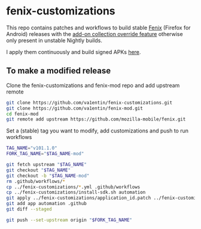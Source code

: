 # fenix-customizations

This repo contains patches and workflows to build stable [Fenix](https://github.com/mozilla-mobile/fenix/) (Firefox for Android) releases with the [add-on collection override feature](https://blog.mozilla.org/addons/2020/09/29/expanded-extension-support-in-firefox-for-android-nightly/) otherwise only present in unstable Nightly builds.

I apply them continuously and build signed APKs [here](https://github.com/va1entin/fenix-mod).

## To make a modified release

Clone the fenix-customizations and fenix-mod repo and add upstream remote

```bash
git clone https://github.com/va1entin/fenix-customizations.git
git clone https://github.com/va1entin/fenix-mod.git
cd fenix-mod
git remote add upstream https://github.com/mozilla-mobile/fenix.git
```

Set a (stable) tag you want to modify, add customizations and push to run workflows

```bash
TAG_NAME="v101.1.0"
FORK_TAG_NAME="$TAG_NAME-mod"

git fetch upstream "$TAG_NAME"
git checkout "$TAG_NAME"
git checkout -b "$TAG_NAME-mod"
rm .github/workflows/*
cp ../fenix-customizations/*.yml .github/workflows
cp ../fenix-customizations/install-sdk.sh automation
git apply ../fenix-customizations/application_id.patch ../fenix-customizations/app_name.patch ../fenix-customizations/amo-override.patch
git add app automation .github
git diff --staged

git push --set-upstream origin "$FORK_TAG_NAME"
```
